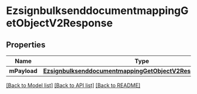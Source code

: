 # EzsignbulksenddocumentmappingGetObjectV2Response

## Properties
Name | Type | Description | Notes
------------ | ------------- | ------------- | -------------
**mPayload** | [**EzsignbulksenddocumentmappingGetObjectV2ResponseMPayload***](EzsignbulksenddocumentmappingGetObjectV2ResponseMPayload.md) |  | 

[[Back to Model list]](../README.md#documentation-for-models) [[Back to API list]](../README.md#documentation-for-api-endpoints) [[Back to README]](../README.md)



